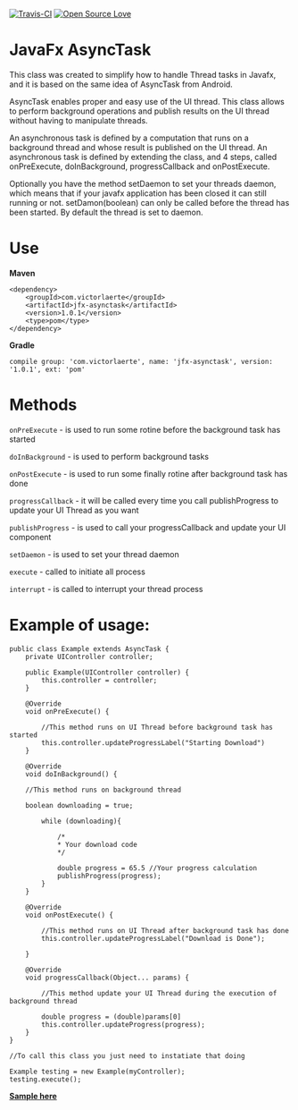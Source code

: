[![Travis-CI](https://travis-ci.org/victorlaerte/javafx-asynctask.svg?branch=master)](https://github.com/victorlaerte/javafx-asynctask)
[![Open Source Love](https://badges.frapsoft.com/os/v1/open-source.svg?v=103)](https://github.com/ellerbrock/open-source-badge/)

JavaFx AsyncTask
=========

This class was created to simplify how to handle Thread tasks in Javafx, and it is based on the same idea of AsyncTask from Android.

AsyncTask enables proper and easy use of the UI thread. This class allows to perform background operations and publish results on the UI thread without having to manipulate threads.

An asynchronous task is defined by a computation that runs on a background thread and whose result is published on the UI thread. An asynchronous task is defined by extending the class, and 4 steps, called onPreExecute, doInBackground, progressCallback and onPostExecute.

Optionally you have the method setDaemon to set your threads daemon, which means that if your javafx application has been closed it can still running or not. setDamon(boolean) can only be called before the thread has been started. By default the thread is set to daemon.

Use
=========
**Maven**
```
<dependency>
    <groupId>com.victorlaerte</groupId>
    <artifactId>jfx-asynctask</artifactId>
    <version>1.0.1</version>
    <type>pom</type>
</dependency>
```
**Gradle**
```
compile group: 'com.victorlaerte', name: 'jfx-asynctask', version: '1.0.1', ext: 'pom'
```

Methods
=========

```onPreExecute``` - is used to run some rotine before the background task has started

```doInBackground``` - is used to perform background tasks

```onPostExecute``` - is used to run some finally rotine after background task has done

```progressCallback``` - it will be called every time you call publishProgress to update your UI Thread as you want

```publishProgress``` - is used to call your progressCallback and update your UI component

```setDaemon``` - is used to set your thread daemon

```execute``` - called to initiate all process

```interrupt``` - is called to interrupt your thread process

Example of usage: 
=========

    public class Example extends AsyncTask {
        private UIController controller;
    
        public Example(UIController controller) {
            this.controller = controller;
        }
    
        @Override
        void onPreExecute() {
        
            //This method runs on UI Thread before background task has started
            this.controller.updateProgressLabel("Starting Download")
        }

        @Override
        void doInBackground() {
    
        //This method runs on background thread
        
        boolean downloading = true;
        
            while (downloading){
            
                /*
                * Your download code
                */
                
                double progress = 65.5 //Your progress calculation 
                publishProgress(progress);
            }
        }

        @Override
        void onPostExecute() {
    
            //This method runs on UI Thread after background task has done
            this.controller.updateProgressLabel("Download is Done");
    
        }

        @Override
        void progressCallback(Object... params) {
        
            //This method update your UI Thread during the execution of background thread
            
            double progress = (double)params[0]
            this.controller.updateProgress(progress);
        }
    }

    //To call this class you just need to instatiate that doing 
    
    Example testing = new Example(myController);
    testing.execute();

[**Sample here**](https://github.com/victorlaerte/javafx-asynctask/tree/master/sample)
